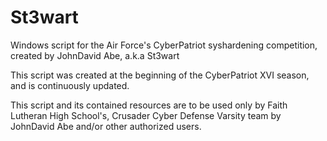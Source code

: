 # St3wart
Windows script for the Air Force's CyberPatriot syshardening competition, created by JohnDavid Abe, a.k.a St3wart

This script was created at the beginning of the CyberPatriot XVI season, and is continuously updated. 

This script and its contained resources are to be used only by Faith Lutheran High School's, Crusader Cyber Defense Varsity team by JohnDavid Abe and/or other authorized users. 
